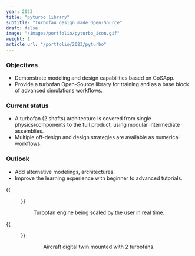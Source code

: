 ```yaml
---
year: 2023
title: "pyturbo library"
subtitle: "Turbofan design made Open-Source"
draft: false
image: "/images/portfolio/pyturbo_icon.gif"
weight: 1
article_url: "/portfolio/2023/pyturbo"
---
```


### Objectives

- Demonstrate modeling and design capabilities based on CoSApp.
- Provide a turbofan Open-Source library for training and as a base block of advanced simulations workflows.

### Current status

- A turbofan (2 shafts) architecture is covered from single physics/components to the full product, using modular intermediate assemblies.
- Multiple off-design and design strategies are available as numerical workflows.

### Outlook

- Add alternative modelings, architectures.
- Improve the learning experience with beginner to advanced tutorials.

<div class='row'>
<div class='col-lg-5 col-md-5 col-12' text-align='center'>
    <div class='imgbox'>
        {{<figure src=/portfolio/2023/pyturbo/pyturbo_icon.gif width="100%" class="center-fit">}}
    </div>
    <center><p> Turbofan engine being scaled by the user in real time.</p></center>
</div>
<div class='col-lg-7 col-md-7 col-12' text-align='center'>
    <div class='imgbox'>
        {{<figure src=/portfolio/2023/pyturbo/pyturbo_aircraft.png width="100%">}}
    </div>
    <center><p> Aircraft digital twin mounted with 2 turbofans.</p></center>
</div>
</div>
</div>
